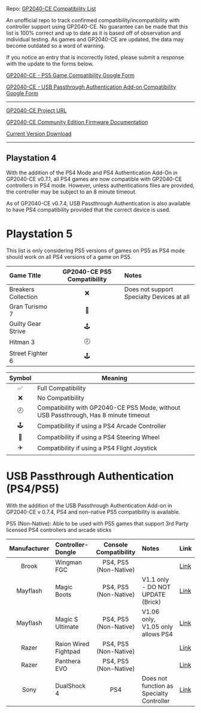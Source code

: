 Repo: [GP2040-CE Compatibility List](https://github.com/InfraredAces/GP2040-CE-Compatibility-List)

An unofficial repo to track confirmed compatibility/incompatibility with controller support using GP2040-CE. No guarantee can be made that this list is 100% correct and up to date as it is based off of observation and individual testing. As games and GP2040-CE are updated, the data may become outdated so a word of warning.

If you notice an entry that is incorrectly listed, please submit a response with the update to the forms below.

[GP2040-CE - PS5 Game Compatibility Google Form](https://forms.gle/5G8N6FiZHyZYVgox6)

[GP2040-CE - USB Passthrough Authentication Add-on Compatibility Google Form](https://forms.gle/9SeHYNZwP9sDN49g7)

---

[GP2040-CE Project URL](https://github.com/OpenStickCommunity/GP2040-CE)

[GP2040-CE Community Edition Firmware Documentation](https://gp2040-ce.info/#/)

[Current Version Download](https://gp2040-ce.info/#/download)

---
## Playstation 4

With the addition of the PS4 Mode and PS4 Authentication Add-On in GP2040-CE v0.7.1, all PS4 games are now compatible with GP2040-CE controllers in PS4 mode. However, unless authentications files are provided, the controller may be subject to an 8 minute timeout.

As of GP2040-CE v0.7.4, USB Passthrough Authentication is also available to have PS4 compatibility provided that the correct device is used.

# Playstation 5

This list is only considering PS5 versions of games on PS5 as PS4 mode should work on all PS4 versions of a game on PS5.

| Game Title          |  GP2040-CE PS5 Compatibility  | Notes                                     |
|:--------------------|:-----------------------------:|:------------------------------------------|
| Breakers Collection |               ❌               | Does not support Specialty Devices at all |
| Gran Turismo 7      |               🚗               |                                           |
| Guilty Gear Strive  |              🕹️               |                                           |
| Hitman 3            |               🕗               |                                           |
| Street Fighter 6    |              🕹️               |                                           |

| Symbol | Meaning                                                     |
|:------:|-------------------------------------------------------------|
|    ✅   | Full Compatibility                                          |
|    ❌   | No Compatibility                                            |
|    🕗   | Compatibility with GP2040-CE PS5 Mode, without USB Passthrough, Has 8 minute timeout |
|    🕹️   | Compatibility if using a PS4 Arcade Controller              |
|    🚗   | Compatibility if using a PS4 Steering Wheel                 |
|    ✈️   | Compatibility if using a PS4 Flight Joystick                |

# USB Passthrough Authentication (PS4/PS5)

With the addition of the USB Passthrough Authentication Add-on in GP2040-CE v 0.7.4, PS4 and non-native PS5 compatibility is available.

PS5 (Non-Native): Able to be used with PS5 games that support 3rd Party licensed PS4 controllers and arcade sticks

|  Manufacturer  | Controller-Dongle    |  Console Compatibility  | Notes                                     | Link                                                                                   |
|:--------------:|:---------------------|:-----------------------:|:------------------------------------------|:---------------------------------------------------------------------------------------|
|     Brook      | Wingman FGC          |  PS4, PS5 (Non-Native)  |                                           | [Link](https://www.brookaccessory.com/products/wingmanfgc/index.html)                  |
|    Mayflash    | Magic Boots          |  PS4, PS5 (Non-Native)  | V1.1 only - DO NOT UPDATE (Brick)         | [Link](https://www.mayflash.com/product/MAGPS4.html)                                   |
|    Mayflash    | Magic S Ultimate     |  PS4, PS5 (Non-Native)  | V1.06 only, V1.05 only allows PS4         | [Link](https://www.mayflash.com/product/magic_s_ultimate.html)                         |
|     Razer      | Raion Wired Fightpad |  PS4, PS5 (Non-Native)  |                                           | [Link](https://www.razer.com/eu-en/console-controllers/razer-raion)                    |
|     Razer      | Panthera EVO         |  PS4, PS5 (Non-Native)  |                                           | [Link](https://mysupport.razer.com/app/answers/detail/a_id/3576/~/razer-panthera-evo)  |
|      Sony      | DualShock 4          |           PS4           | Does not function as Specialty Controller | [Link](https://www.playstation.com/en-us/accessories/dualshock-4-wireless-controller/) |
